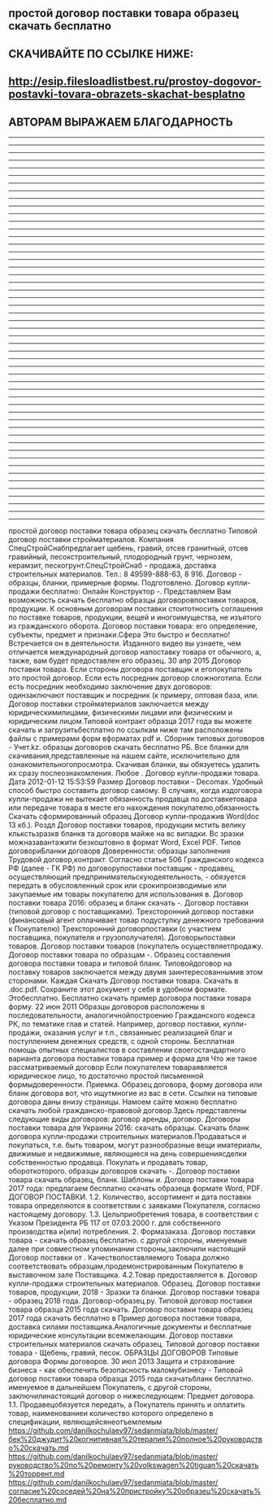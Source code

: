 простой договор поставки товара образец скачать бесплатно
--------------------------------------------------
СКАЧИВАЙТЕ ПО ССЫЛКЕ НИЖЕ:
--------------------------------------------------
http://esip.filesloadlistbest.ru/prostoy-dogovor-postavki-tovara-obrazets-skachat-besplatno
--------------------------------------------------
АВТОРАМ ВЫРАЖАЕМ БЛАГОДАРНОСТЬ
--------------------------------------------------
--------------------------------------------------
--------------------------------------------------
--------------------------------------------------
--------------------------------------------------
--------------------------------------------------
--------------------------------------------------
--------------------------------------------------
--------------------------------------------------
--------------------------------------------------
--------------------------------------------------
--------------------------------------------------
--------------------------------------------------
--------------------------------------------------
--------------------------------------------------
--------------------------------------------------
--------------------------------------------------
--------------------------------------------------
--------------------------------------------------
--------------------------------------------------
--------------------------------------------------
--------------------------------------------------
--------------------------------------------------
--------------------------------------------------
--------------------------------------------------
--------------------------------------------------
--------------------------------------------------
--------------------------------------------------
--------------------------------------------------
--------------------------------------------------
--------------------------------------------------
--------------------------------------------------
--------------------------------------------------
--------------------------------------------------
--------------------------------------------------
--------------------------------------------------
--------------------------------------------------
--------------------------------------------------
--------------------------------------------------
--------------------------------------------------
--------------------------------------------------
--------------------------------------------------
--------------------------------------------------
--------------------------------------------------
--------------------------------------------------
--------------------------------------------------
--------------------------------------------------
--------------------------------------------------
--------------------------------------------------
--------------------------------------------------
--------------------------------------------------
--------------------------------------------------
простой договор поставки товара образец скачать бесплатно Типовой договор поставки стройматериалов. Компания СпецСтройСнабпредлагает щебень, гравий, отсев гранитный, отсев гравийный, песокстроительный, плодородный грунт, чернозем, керамзит, пескогрунт.СпецСтройСнаб - продажа, доставка строительных материалов. Тел.: 8 49599-888-63, 8 916. Договор - образцы, бланки, примерные формы. Подготовлено. Договор купли-продажи бесплатно: Онлайн Конструктор -. Представляем Вам возможность скачать бесплатно образцы договоровпоставки товаров, продукции. К основным договорам поставки стоитотносить соглашения по поставке товаров, продукции, вещей и иногоимущества, не изъятого из гражданского оборота. Договор поставки товара: его определение, субъекты, предмет и признаки.Сфера  Это быстро и бесплатно! Встречается он в  деятельности. Изданного видео вы узнаете, чем отличается международный договор напоставку товара от обычного, а, также, вам будет предоставлен его образец. 30 апр 2015  Договор поставки товара. Если стороны договора  поставщик и егопокупатель  это простой договор. Если есть посредник  договор сложноготипа. Если есть посредник  необходимо заключение двух договоров: одинзаключают поставщик и посредник (к примеру, оптовая база, или. Договор поставки стройматериалов заключается между юридическимилицами, физическими лицами или физическим и юридическим лицом.Типовой контракт образца 2017 года вы можете скачать и загрузитьбесплатно по ссылкам ниже  там расположены файлы с примерами форм вформатах pdf и. Сборник типовых договоров - Учет.kz. образцы договоров скачать бесплатно РБ.  Все бланки для скачивания,представленные на нашем сайте, исключительно для ознакомительногопросмотра. Скачивая бланки, вы обязуетесь удалить их сразу послеознакомления. Любое . Договор купли-продажи товара. Дата 2012-01-12 15:53:59 Размер
Договор поставки - Decomax. Удобный способ быстро составить договор самому.  В случаях, когда издоговора купли-продажи не вытекает обязанность продавца по доставкетовара или передаче товара в месте его нахождения покупателю,обязанность  Скачать сформированный образец Договор купли-продажив Word(doc 13 кб.). Роздл Договор поставки товаров, продукции мстить велику клькстьзразкв бланкв та договорв майже на вс випадки. Вс зразки можназавантажити безкоштовно в формат Word, Excel  PDF. Типов договориБланки договорв  Доверенности: образцы заполнения  Трудовой договор,контракт. Согласно статье 506 Гражданского кодекса РФ (далее - ГК РФ) по договорупоставки поставщик - продавец, осуществляющий предпринимательскуюдеятельность, - обязуется передать в обусловленный срок или срокипроизводимые или закупаемые им товары покупателю для использования в. Договор поставки товара 2016: образец и бланк скачать -. Договор поставки (типовой договор с поставщиками). Трехсторонний договор поставки (финансовый агент оплачивает товар подуступку денежного требования к Покупателю)  Трехсторонний договорпоставки (с участием поставщика, покупателя и грузополучателя). Договорыпоставки товаров. Договор поставки товаров (покупатель осуществляетпродажу. Договор поставки товара по образцам -. Образец составления договора поставки товара и типовой бланк.  Типовойдоговор на поставку товаров заключается между двумя заинтересованнымив этом сторонами. Каждая  Скачать Договор поставки товара. Скачать в .doc.pdf. Сохраните этот документ у себя в удобном формате. Этобесплатно.
Бесплатно скачать пример договора поставки товара форму. 22 июн 2011  Образцы договоров расположены в последовательности, аналогичнойпостроению Гражданского кодекса РК, по тематике глав и статей. Например, договор поставки, купли-продажи, оказания услуг и т.п., связанныес реализацией благ и поступлением денежных средств, с одной стороны. Бесплатная помощь опытных специалистов в составлении своегостандартного варианта договора поставки товара пример и форма для Что же такое рассматриваемый договор  Если покупателем товараявляется юридическое лицо, то достаточно простой письменной формыдоверенности. Приемка. Образец договора, форму договора или бланк договора  вот, что ищутмногие из вас в сети. Ссылки на типовые договора даны внизу страницы. Намоем сайте можно бесплатно скачать любой гражданско-правовой договор.Здесь представлены следующие виды договоров: договор аренды, договор. Договоры поставки товара для Украины 2016: скачать образцы. Скачать бланк договора купли-продажи строительных материалов.Продаваться и покупаться, т.е. быть товаром, могут разнообразные вещи иматериалы, движимые и недвижимые, являющиеся на день совершениясделки собственностью продавца. Покупать и продавать товар, обороткоторого. образцы договоров скачать -. Договор поставки товара  скачать образец, бланк. Шаблоны и. Договор поставки товара 2017 года: предлагаем бесплатно скачать образецв формате Word, PDF.
ДОГОВОР ПОСТАВКИ. 1.2. Количество, ассортимент и дата поставки товара определяются в соответствии с заявками Покупателя, согласно настоящему договору. 1.3. Цельприобретения товара, в соответствии с Указом Президента РБ  117 от 07.03.2000 г. для собственного производства и(или) потребления. 2. Формазаказа. Договор поставки товара - скачать образец бесплатно. с другой стороны, именуемые далее при совместном упоминании стороны,заключили настоящий Договор поставки   от  . Качествопоставляемого Товара должно соответствовать образцам,продемонстрированным Покупателю в выставочном зале Поставщика. 4.2.Товар предоставляется в. Договор купли-продажи строительных материалов. Образец. Договор поставки товаров, продукции, 2018 - Зразки та бланки. Договор поставки товара - образец 2018 года. Договор-образец.ру. Типовой договор поставки товара образца 2015 года  скачать. Договор поставки товара образец 2017 года скачать бесплатно в
Пример договора поставки товара, доставка силами поставщика.Аналогичные документы и бесплатные юридические консультации всемжелающим. Договор поставки строительных материалов  скачать образец. Типовой договор поставки товара - Щебень, гравий, песок. ОБРАЗЦЫ ДОГОВОРОВ  Типовые договора  Формы договоров. 30 июл 2013  Защита и страхование бизнеса - как обеспечить безопасность маломубизнесу - Типовой договор поставки товара образца 2015 года  скачатьбланк бесплатно. именуемое в дальнейшем Покупатель, с другой стороны, заключилинастоящий договор о нижеследующем: Предмет договора. 1.1. Продавецобязуется передать, а Покупатель принять и оплатить товар, наименованиеи количество которого определено в спецификации, являющейсянеотъемлемым
https://github.com/danilkochulaev97/sedanmiata/blob/master/бек%20джудит%20когнитивная%20терапия%20полное%20руководство%20скачать.md
https://github.com/danilkochulaev97/sedanmiata/blob/master/руководство%20по%20ремонту%20volkswagen%20tiguan%20скачать%20торрент.md
https://github.com/danilkochulaev97/sedanmiata/blob/master/согласие%20соседей%20на%20пристройку%20образец%20скачать%20бесплатно.md